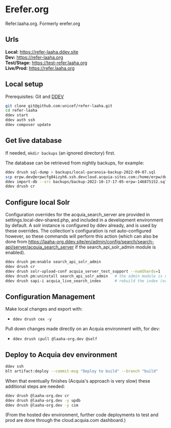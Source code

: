 # Erefer.org

Refer.laaha.org.  Formerly erefer.org

## Urls

__Local:__ https://refer-laaha.ddev.site  
__Dev:__ https://refer-laaha.org  
__Test/Stage:__ https://test-refer.laaha.org  
__Live/Prod:__ https://refer.laaha.org


## Local setup

Prerequisites: Git and [DDEV](https://ddev.readthedocs.io/en/stable/#installation)

```bash
git clone git@github.com:unicef/refer-laaha.git
cd refer-laaha
ddev start
ddev auth ssh
ddev composer update
```

## Get live database

If needed, `mkdir backups` (an ignored directory) first.

The database can be retrieved from nightly backups, for example:

```bash
ddev drush sql-dump > backups/local-paranoia-backup-2022-09-07.sql
scp erpw.dev@erpwcfg84izyh6.ssh.devcloud.acquia-sites.com:/home/erpw/dev/backups/on-demand/backup-2022-10-17-17-05-erpw-146875152.sql.gz backups/
ddev import-db --src backups/backup-2022-10-17-17-05-erpw-146875152.sql.gz
ddev drush cr
```

## Configure local Solr

Configuration overrides for the acquia_search_server are provided in settings.local-dev-shared.php, and included in a development environment by default. A solr instance is configured by ddev already, and is used by these overrides. The collection's configuration is not auto-configured however, so these commands will perform this action (which can also be done from https://laaha-org.ddev.site/en/admin/config/search/search-api/server/acquia_search_server if the search_api_solr_admin module is enabled).

```bash
ddev drush pm:enable search_api_solr_admin
ddev drush cr
ddev drush solr-upload-conf acquia_server_test_support --numShards=1
ddev drush pm:uninstall search_api_solr_admin   # the admin module is not needed for normal use
ddev drush sapi-i acquia_live_search_index      # rebuild the index (or just use UI)
```

## Configuration Management

Make local changes and export with:

- `ddev drush cex -y`

Pull down changes made directly on an Acquia environment with, for dev:

- `ddev drush cpull @laaha-org.dev @self`

## Deploy to Acquia dev environment

```bash
ddev ssh
blt artifact:deploy --commit-msg "Deploy to build" --branch "build"
```

When that eventually finishes (Acquia's approach is very slow) these additional steps are needed:

```bash
ddev drush @laaha-org.dev cr
ddev drush @laaha-org.dev -y updb
ddev drush @laaha-org.dev -y cim
```



(From the hosted dev environment, further code deployments to test and prod are done through the cloud.acquia.com dashboard.)
